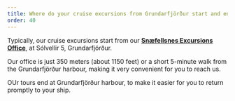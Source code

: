 ```yaml
---
title: Where do your cruise excursions from Grundarfjörður start and end?
order: 40
---
```

Typically, our cruise excursions start from our <a target="_blank" href="https://maps.app.goo.gl/P2p4MGjPWBc1iUNo6">**Snæfellsnes Excursions Office**</a>, at Sólvellir 5, Grundarfjörður. 

Our office is just 350 meters (about 1150 feet) or a short 5-minute walk from the Grundarfjörður harbour, making it very convenient for you to reach us. 

OUr tours end at Grundarfjörður harbour, to make it easier for you to return promptly to your ship. 
